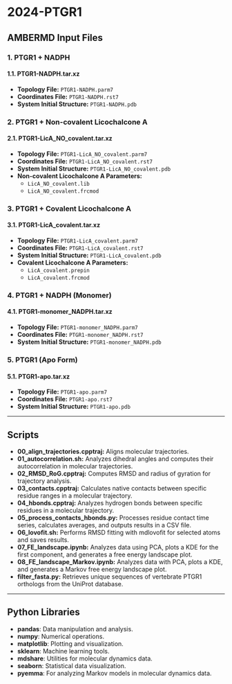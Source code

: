 # 2024-PTGR1

## AMBERMD Input Files

### 1. PTGR1 + NADPH
#### 1.1. **PTGR1-NADPH.tar.xz**
- **Topology File:** `PTGR1-NADPH.parm7`
- **Coordinates File:** `PTGR1-NADPH.rst7`
- **System Initial Structure:** `PTGR1-NADPH.pdb`

### 2. PTGR1 + Non-covalent Licochalcone A
#### 2.1. **PTGR1-LicA_NO_covalent.tar.xz**
- **Topology File:** `PTGR1-LicA_NO_covalent.parm7`
- **Coordinates File:** `PTGR1-LicA_NO_covalent.rst7`
- **System Initial Structure:** `PTGR1-LicA_NO_covalent.pdb`
- **Non-covalent Licochalcone A Parameters:**
  - `LicA_NO_covalent.lib`
  - `LicA_NO_covalent.frcmod`

### 3. PTGR1 + Covalent Licochalcone A
#### 3.1. **PTGR1-LicA_covalent.tar.xz**
- **Topology File:** `PTGR1-LicA_covalent.parm7`
- **Coordinates File:** `PTGR1-LicA_covalent.rst7`
- **System Initial Structure:** `PTGR1-LicA_covalent.pdb`
- **Covalent Licochalcone A Parameters:**
  - `LicA_covalent.prepin`
  - `LicA_covalent.frcmod`

### 4. PTGR1 + NADPH (Monomer)
#### 4.1. **PTGR1-monomer_NADPH.tar.xz**
- **Topology File:** `PTGR1-monomer_NADPH.parm7`
- **Coordinates File:** `PTGR1-monomer_NADPH.rst7`
- **System Initial Structure:** `PTGR1-monomer_NADPH.pdb`

### 5. PTGR1 (Apo Form)
#### 5.1. **PTGR1-apo.tar.xz**
- **Topology File:** `PTGR1-apo.parm7`
- **Coordinates File:** `PTGR1-apo.rst7`
- **System Initial Structure:** `PTGR1-apo.pdb`

---

## Scripts

- **00_align_trajectories.cpptraj:** Aligns molecular trajectories.
- **01_autocorrelation.sh:** Analyzes dihedral angles and computes their autocorrelation in molecular trajectories.
- **02_RMSD_RoG.cpptraj:** Computes RMSD and radius of gyration for trajectory analysis.
- **03_contacts.cpptraj:** Calculates native contacts between specific residue ranges in a molecular trajectory.
- **04_hbonds.cpptraj:** Analyzes hydrogen bonds between specific residues in a molecular trajectory.
- **05_process_contacts_hbonds.py:** Processes residue contact time series, calculates averages, and outputs results in a CSV file.
- **06_lovofit.sh:** Performs RMSD fitting with mdlovofit for selected atoms and saves results.
- **07_FE_landscape.ipynb:** Analyzes data using PCA, plots a KDE for the first component, and generates a free energy landscape plot.
- **08_FE_landscape_Markov.ipynb:** Analyzes data with PCA, plots a KDE, and generates a Markov free energy landscape plot.
- **filter_fasta.py:** Retrieves unique sequences of vertebrate PTGR1 orthologs from the UniProt database.

---

## Python Libraries

- **pandas**: Data manipulation and analysis.
- **numpy**: Numerical operations.
- **matplotlib**: Plotting and visualization.
- **sklearn**: Machine learning tools.
- **mdshare**: Utilities for molecular dynamics data.
- **seaborn**: Statistical data visualization.
- **pyemma**: For analyzing Markov models in molecular dynamics data.

